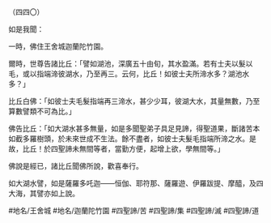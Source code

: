 （四四〇）

如是我聞：

一時，佛住王舍城迦蘭陀竹園。

爾時，世尊告諸比丘：「譬如湖池，深廣五十由旬，其水盈滿。若有士夫以髮以毛，或以指端渧彼湖水，乃至再三。云何，比丘！如彼士夫所渧水多？湖池水多？」

比丘白佛：「如彼士夫毛髮指端再三渧水，甚少少耳，彼湖大水，其量無數，乃至算數譬類不可為比。」

佛告比丘：「如大湖水甚多無量，如是多聞聖弟子具足見諦，得聖道果，斷諸苦本如截多羅樹頭，於未來世成不生法。餘不盡者，如彼士夫髮毛指端所渧之水。是故，比丘！於四聖諦未無間等者，當勤方便，起增上欲，學無間等。」

佛說是經已，諸比丘聞佛所說，歡喜奉行。

如大湖水譬，如是薩羅多吒迦——恒伽、耶符那、薩羅遊、伊羅跋提、摩醯，及四大海，其譬亦如上說。

#地名/王舍城
#地名/迦蘭陀竹園
#四聖諦/苦
#四聖諦/集
#四聖諦/滅
#四聖諦/道
